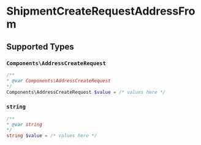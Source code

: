 # ShipmentCreateRequestAddressFrom


## Supported Types

### `Components\AddressCreateRequest`

```php
/**
* @var Components\AddressCreateRequest
*/
Components\AddressCreateRequest $value = /* values here */
```

### `string`

```php
/**
* @var string
*/
string $value = /* values here */
```

